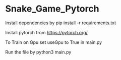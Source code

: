 # Snake_Game_Pytorch

Install dependencies by pip install -r requirements.txt

Install pytorch from https://pytorch.org/

To Train on Gpu set useGpu to True in main.py

Run the file by python3 main.py

